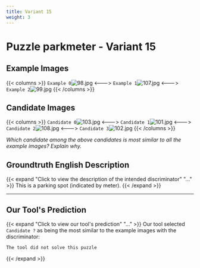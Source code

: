 ```yaml
---
title: Variant 15
weight: 3
---
```


# Puzzle parkmeter - Variant 15

## Example Images
{{< columns >}}
`Example 0`![98.jpg](/natscene_data/images/98.jpg)
<--->
`Example 1`![107.jpg](/natscene_data/images/107.jpg)
<--->
`Example 2`![99.jpg](/natscene_data/images/99.jpg)
{{< /columns >}}

## Candidate Images
{{< columns >}}
`Candidate 0`![103.jpg](/natscene_data/images/103.jpg)
<--->
`Candidate 1`![101.jpg](/natscene_data/images/101.jpg)
<--->
`Candidate 2`![108.jpg](/natscene_data/images/108.jpg)
<--->
`Candidate 3`![102.jpg](/natscene_data/images/102.jpg)
{{< /columns >}}

*Which candidate among the above candidates is most similar to all the example images? Explain why.*

## Groundtruth English Description

{{< expand "Click to view the description of the intended discriminator" "..." >}}
This is a parking spot (indicated by meter).
{{< /expand >}}

---



## Our Tool's Prediction

{{< expand "Click to view our tool's prediction" "..." >}}
Our tool selected `Candidate ?` as being the most similar to the example images with the discriminator:
```plaintext
The tool did not solve this puzzle
```
{{< /expand >}}

